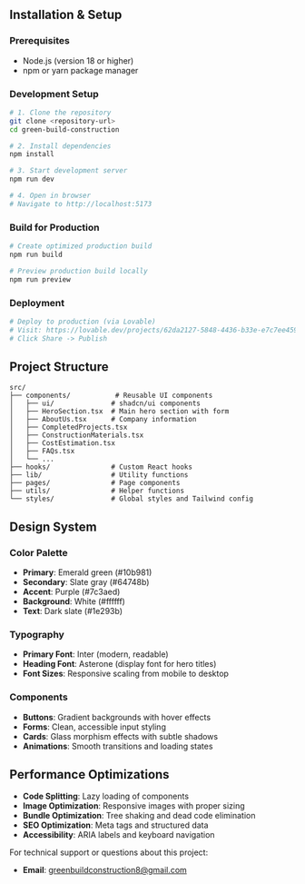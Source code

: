 

## Installation & Setup

### Prerequisites
- Node.js (version 18 or higher)
- npm or yarn package manager

### Development Setup
```bash
# 1. Clone the repository
git clone <repository-url>
cd green-build-construction

# 2. Install dependencies
npm install

# 3. Start development server
npm run dev

# 4. Open in browser
# Navigate to http://localhost:5173
```

### Build for Production
```bash
# Create optimized production build
npm run build

# Preview production build locally
npm run preview
```

### Deployment
```bash
# Deploy to production (via Lovable)
# Visit: https://lovable.dev/projects/62da2127-5848-4436-b33e-e7c7ee459dd4
# Click Share -> Publish
```

## Project Structure

```
src/
├── components/           # Reusable UI components
│   ├── ui/              # shadcn/ui components
│   ├── HeroSection.tsx  # Main hero section with form
│   ├── AboutUs.tsx      # Company information
│   ├── CompletedProjects.tsx
│   ├── ConstructionMaterials.tsx
│   ├── CostEstimation.tsx
│   ├── FAQs.tsx
│   └── ...
├── hooks/               # Custom React hooks
├── lib/                 # Utility functions
├── pages/               # Page components
├── utils/               # Helper functions
└── styles/              # Global styles and Tailwind config
```

## Design System

### Color Palette
- **Primary**: Emerald green (#10b981)
- **Secondary**: Slate gray (#64748b)
- **Accent**: Purple (#7c3aed)
- **Background**: White (#ffffff)
- **Text**: Dark slate (#1e293b)

### Typography
- **Primary Font**: Inter (modern, readable)
- **Heading Font**: Asterone (display font for hero titles)
- **Font Sizes**: Responsive scaling from mobile to desktop

### Components
- **Buttons**: Gradient backgrounds with hover effects
- **Forms**: Clean, accessible input styling
- **Cards**: Glass morphism effects with subtle shadows
- **Animations**: Smooth transitions and loading states

## Performance Optimizations

- **Code Splitting**: Lazy loading of components
- **Image Optimization**: Responsive images with proper sizing
- **Bundle Optimization**: Tree shaking and dead code elimination
- **SEO Optimization**: Meta tags and structured data
- **Accessibility**: ARIA labels and keyboard navigation



For technical support or questions about this project:
- **Email**: greenbuildconstruction8@gmail.com
